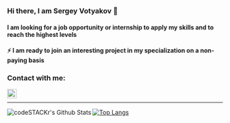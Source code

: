 ### Hi there, I am Sergey Votyakov 👋
#### I am looking for a job opportunity or internship to apply my skills and to reach the highest levels
#### ⚡ I am ready to join an interesting project in my specialization on a non-paying basis
<!--
**svotyakov/svotyakov** is a ✨ _special_ ✨ repository because its `README.md` (this file) appears on your GitHub profile.

Here are some ideas to get you started:

- 🔭 I’m currently working on ...
- 🌱 I’m currently learning ...
- 👯 I’m looking to collaborate on ...
- 🤔 I’m looking for help with ...
- 💬 Ask me about ...
- 📫 How to reach me: ...
- 😄 Pronouns: ...
- ⚡ Fun fact: ...
-->
### Contact with me:
[<img align="left" alt="svotyakov | LinkedIn" width="22px" src="https://cdn.jsdelivr.net/npm/simple-icons@v3/icons/linkedin.svg" />][linkedin]


<br />

---

<img align="left" alt="codeSTACKr's Github Stats" src="https://github-readme-stats.vercel.app/api?username=svotyakov&show_icons=true&hide_border=true" />

[![Top Langs](https://github-readme-stats.vercel.app/api/top-langs/?username=svotyakov&hide=jupyter,css,scss,html,c,makefile,dockerfile,shell,cmake)](https://github.com/anuraghazra/github-readme-stats)


[linkedin]: https://www.linkedin.com/in/sergey-votyakov/
